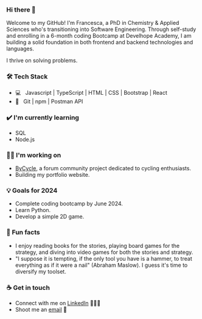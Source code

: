 ### Hi there 👋

<!--
**Francesca-Bonato/Francesca-Bonato** is a ✨ _special_ ✨ repository because its `README.md` (this file) appears on your GitHub profile.

Here are some ideas to get you started:

- 🔭 I’m currently working on ...
- 🌱 I’m currently learning ...
- 👯 I’m looking to collaborate on ...
- 🤔 I’m looking for help with ...
- 💬 Ask me about ...
- 📫 How to reach me: ...
- 😄 Pronouns: ...
- ⚡ Fun fact: ...
-->

Welcome to my GitHub! I'm Francesca, a PhD in Chemistry & Applied Sciences who's transitioning into Software Engineering. Through self-study and enrolling in a 6-month coding Bootcamp at Develhope Academy, I am building a solid foundation in both frontend and backend technologies and languages. 

I thrive on solving problems.

### 🛠 Tech Stack
- 💻 &nbsp;  Javascript | TypeScript | HTML | CSS | Bootstrap | React
- 🔧 &nbsp; Git | npm | Postman API 

### ✔️ I'm currently learning
- SQL
- Node.js

### 👩‍💻 I'm working on
- [ByCycle](https://github.com/Francesca-Bonato/ByCycle-project.git), a forum community project dedicated to cycling enthusiasts.
- Building my portfolio website. 

### 💡 Goals for 2024
- Complete coding bootcamp by June 2024.
- Learn Python.
- Develop a simple 2D game. 

### 🌴 Fun facts
- I enjoy reading books for the stories, playing board games for the strategy, and diving into video games for both the stories and strategy.
- "I suppose it is tempting, if the only tool you have is a hammer, to treat everything as if it were a nail" (Abraham Maslow). I guess it's time to diversify my toolset.
  
### ☕ Get in touch
- Connect with me on [LinkedIn](https://www.linkedin.com/in/francesca-bonato-451219129/) 👨🏻‍💻
- Shoot me an [email](mailto:francesca.bonato@hotmail.com) 💌


